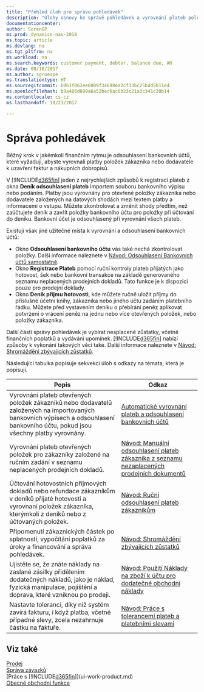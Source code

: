 ```yaml
---
title: "Přehled úloh pro správu pohledávek"
description: "Úlohy osnovy ke správě pohledávek a vyrovnání plateb položek zákazníka nebo dodavatele."
documentationcenter: 
author: SorenGP
ms.prod: dynamics-nav-2018
ms.topic: article
ms.devlang: na
ms.tgt_pltfrm: na
ms.workload: na
ms.search.keywords: customer payment, debtor, balance due, AR
ms.date: 08/10/2017
ms.author: sgroespe
ms.translationtype: HT
ms.sourcegitcommit: b9b1f062ee6009f34698ea2cf33bc25bdd5b11e4
ms.openlocfilehash: b9a486d099a6a52bec6ac6b23c21a3c341c20b14
ms.contentlocale: cs-cz
ms.lasthandoff: 10/23/2017

---
```

# <a name="managing-receivables"></a>Správa pohledávek
Běžný krok v jakémkoli finančním rytmu je odsouhlasení bankovních účtů, které vyžadují, abyste vyrovnali platby položek zákazníka nebo dodavatele k uzavření faktur a nákupních dobropisů.  

V [!INCLUDE[d365fin](includes/d365fin_md.md)] jeden z nejrychlejších způsobů k registraci plateb z okna **Deník odsouhlasení plateb** importem souboru bankovního výpisu nebo podáním. Platby jsou vyrovnány pro otevřené položky zákazníka nebo dodavatele založených na datových shodách mezi textem platby a informacemi o vstupu. Můžete zkontrolovat a změnit shody předtím, než zaúčtujete deník a zavřít položky bankovního účtu pro položky při účtování do deníku. Bankovní účet je odsouhlasený při vyrovnání všech plateb.

Existují však jiné užitečné místa k vyrovnání a odsouhlasení bankovních účtů:  

* Okno **Odsouhlasení bankovního účtu** vás také nechá zkontrolovat položky. Další informace naleznete v [Návod: Odsouhlasení Bankovních účtů samostatně](bank-how-reconcile-bank-accounts-separately.md).  
* Okno **Registrace Plateb** pomocí ruční kontroly plateb přijatých jako hotovost, šek nebo bankovní transakce na základě generovaného seznamu neplacených prodejních dokladů. Tato funkce je k dispozici pouze pro prodejní doklady.  
* Okno **Deník příjmu hotovosti**, kde můžete ručně uložit příjmy do příslušné účetní knihy, zákazníka nebo jiného účtu zadáním platebního řádku. Můžete před vystavením deníku o přebírání peněz aplikovat potvrzení o vrácení peněz na jednu nebo více otevřených položek, nebo položky zákazníka.  

Další částí správy pohledávek je vybírat nesplacené zůstatky, včetně finančních poplatků a vydávání upomínek. [!INCLUDE[d365fin](includes/d365fin_md.md)] nabízí způsoby k vykonání takových věcí také. Další informace naleznete v [Návod: Shromáždění zbývajících zůstatků](receivables-collect-outstanding-balances.md).  

Následující tabulka popisuje sekvekci úloh s odkazy na témata, která je popisují.  

| Popis | Odkaz |
| --- | --- |
| Vyrovnání plateb otevřených položek zákazníků nebo dodavatelů založených na importovaných bankovních výpisech a odsouhlasení bankovního účtu, pokud jsou všechny platby vyrovnány. |[Automatické vyrovnání plateb a odsouhlasení bankovních účtů](receivables-apply-payments-auto-reconcile-bank-accounts.md) |
| Vyrovnání plateb otevřených položek pro zákazníky založené na ručním zadání v seznamu neplacených prodejních dokladů. |[Návod: Manuální odsouhlasení plateb zákazníka z seznamu nezaplacených prodejních dokumentů](receivables-how-reconcile-customer-payments-list-unpaid-sales-documents.md) |
| Účtování hotovostních příjmových dokladů nebo refundace zákazníkům v deníků přijaté hotovosti a vyrovnaní položek zákazníka, kterýmkoli z deníků nebo z účtovaných položek. |[Návod: Ruční odsouhlasení plateb zákazníkům](receivables-how-apply-sales-transactions-manually.md) |
| Připomenutí zákaznických částek po splatnosti, vypočítání poplatků za úroky a financování a správa pohledávek. |[Návod: Shromáždění zbývajících zůstatků](receivables-collect-outstanding-balances.md) |
|Ujistěte se, že znáte náklady na zaslané zásilky přidělením dodatečných nákladů, jako je náklad, fyzická manipulace, pojištění a doprava, které vzniknou po prodeji.|[Návod: Použití Náklady na zboží k účtu pro dodatečné obchodní náklady](payables-how-assign-item-charges.md)|
|Nastavte toleranci, díky níž systém zavírá fakturu, i když platba, včetně případné slevy, zcela nezahrnuje částku na faktuře.|[Návod: Práce s tolerancemi plateb a platebními slevami](finance-payment-tolerance-and-payment-discount-tolerance.md)|
## <a name="see-also"></a>Viz také
[Prodej](sales-manage-sales.md)  
[Správa závazků](payables-manage-payables.md)  
[Práce s [!INCLUDE[d365fin](includes/d365fin_md.md)]](ui-work-product.md)  
[Obecné obchodní funkce](ui-across-business-areas.md)

